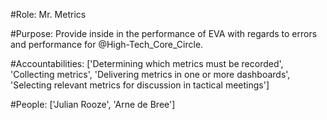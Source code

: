 #Role: Mr. Metrics 

#Purpose: Provide inside in the performance of EVA with regards to errors and performance for @High-Tech_Core_Circle. 

#Accountabilities: ['Determining which metrics must be recorded', 'Collecting metrics', 'Delivering metrics in one or more dashboards', 'Selecting relevant metrics for discussion in tactical meetings'] 

#People: ['Julian Rooze', 'Arne de Bree']